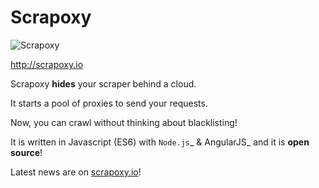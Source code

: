 # Scrapoxy

![Scrapoxy](docs/logo.png)

http://scrapoxy.io

Scrapoxy **hides** your scraper behind a cloud.

It starts a pool of proxies to send your requests.

Now, you can crawl without thinking about blacklisting!

It is written in Javascript (ES6) with `Node.js`_ & AngularJS_ and it is **open source**!

Latest news are on [scrapoxy.io](http://scrapoxy.io)!
